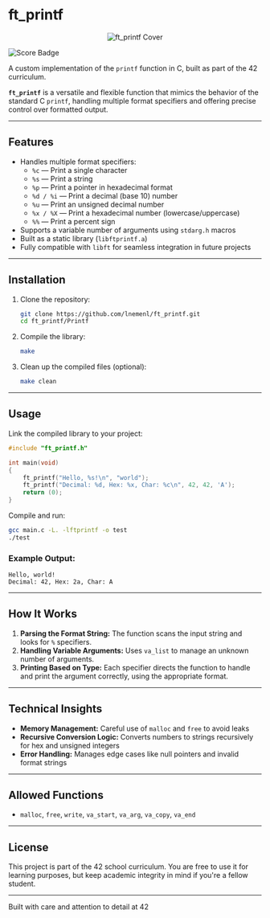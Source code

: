 # ft_printf

<p align="center">
  <img src="https://raw.githubusercontent.com/ayogun/42-project-badges/refs/heads/main/covers/cover-ft_printf.png" alt="ft_printf Cover">
</p>
<img src="https://img.shields.io/badge/Score-100%2F100-brightgreen" alt="Score Badge">

A custom implementation of the `printf` function in C, built as part of the 42 curriculum.

**`ft_printf`** is a versatile and flexible function that mimics the behavior of the standard C `printf`, handling multiple format specifiers and offering precise control over formatted output.

---

## Features
- Handles multiple format specifiers:
  - `%c` — Print a single character  
  - `%s` — Print a string  
  - `%p` — Print a pointer in hexadecimal format  
  - `%d / %i` — Print a decimal (base 10) number  
  - `%u` — Print an unsigned decimal number  
  - `%x / %X` — Print a hexadecimal number (lowercase/uppercase)  
  - `%%` — Print a percent sign  
- Supports a variable number of arguments using `stdarg.h` macros  
- Built as a static library (`libftprintf.a`)  
- Fully compatible with `libft` for seamless integration in future projects  

---

## Installation
1. Clone the repository:
   ```bash
   git clone https://github.com/lnemenl/ft_printf.git
   cd ft_printf/Printf
   ```

2. Compile the library:
   ```bash
   make
   ```

3. Clean up the compiled files (optional):
   ```bash
   make clean
   ```

---

## Usage
Link the compiled library to your project:

```c
#include "ft_printf.h"

int main(void)
{
    ft_printf("Hello, %s!\n", "world");
    ft_printf("Decimal: %d, Hex: %x, Char: %c\n", 42, 42, 'A');
    return (0);
}
```

Compile and run:

```bash
gcc main.c -L. -lftprintf -o test
./test
```

### Example Output:
```
Hello, world!  
Decimal: 42, Hex: 2a, Char: A
```

---

## How It Works
1. **Parsing the Format String:** The function scans the input string and looks for `%` specifiers.  
2. **Handling Variable Arguments:** Uses `va_list` to manage an unknown number of arguments.  
3. **Printing Based on Type:** Each specifier directs the function to handle and print the argument correctly, using the appropriate format.  

---

## Technical Insights
- **Memory Management:** Careful use of `malloc` and `free` to avoid leaks  
- **Recursive Conversion Logic:** Converts numbers to strings recursively for hex and unsigned integers  
- **Error Handling:** Manages edge cases like null pointers and invalid format strings  

---

## Allowed Functions
- `malloc`, `free`, `write`, `va_start`, `va_arg`, `va_copy`, `va_end`

---

## License
This project is part of the 42 school curriculum. You are free to use it for learning purposes, but keep academic integrity in mind if you\'re a fellow student.

---

Built with care and attention to detail at 42
